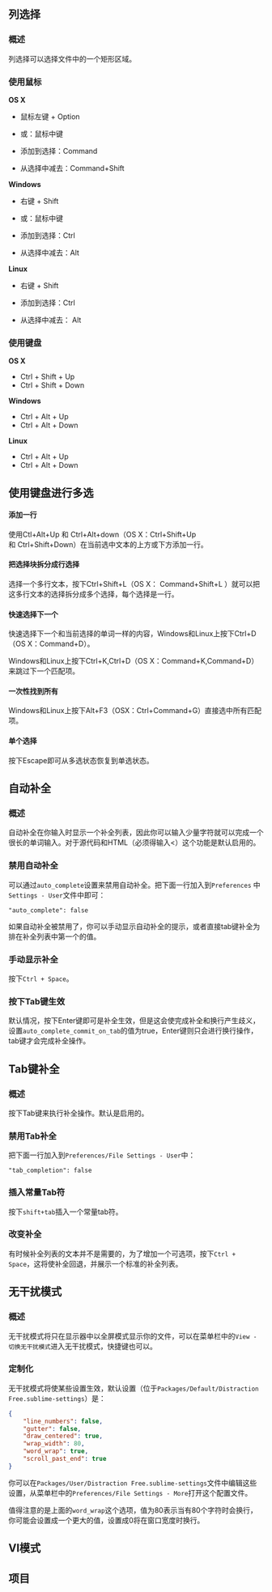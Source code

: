 ## 列选择

### 概述

列选择可以选择文件中的一个矩形区域。

### 使用鼠标

**OS X**

- 鼠标左键 + Option

- 或：鼠标中键


- 添加到选择：Command
- 从选择中减去：Command+Shift

**Windows**

- 右键 + Shift
- 或：鼠标中键


- 添加到选择：Ctrl
- 从选择中减去：Alt

**Linux**

- 右键 + Shift

- 添加到选择：Ctrl
- 从选择中减去： Alt



### 使用键盘

**OS X**

- Ctrl + Shift + Up
- Ctrl + Shift + Down

**Windows**

- Ctrl + Alt + Up
- Ctrl + Alt + Down

**Linux**

- Ctrl + Alt + Up
- Ctrl + Alt + Down



## 使用键盘进行多选

#### 添加一行

使用Ctl+Alt+Up 和 Ctrl+Alt+down（OS X：Ctrl+Shift+Up 和 Ctrl+Shift+Down）在当前选中文本的上方或下方添加一行。

#### 把选择块拆分成行选择

选择一个多行文本，按下Ctrl+Shift+L（OS X： Command+Shift+L ）就可以把这多行文本的选择拆分成多个选择，每个选择是一行。

#### 快速选择下一个

快速选择下一个和当前选择的单词一样的内容，Windows和Linux上按下Ctrl+D（OS X：Command+D）。

Windows和Linux上按下Ctrl+K,Ctrl+D（OS X：Command+K,Command+D）来跳过下一个匹配项。

#### 一次性找到所有

Windows和Linux上按下Alt+F3（OSX：Ctrl+Command+G）直接选中所有匹配项。

#### 单个选择

按下Escape即可从多选状态恢复到单选状态。

## 自动补全

### 概述

自动补全在你输入时显示一个补全列表，因此你可以输入少量字符就可以完成一个很长的单词输入。对于源代码和HTML（必须得输入<）这个功能是默认启用的。

### 禁用自动补全

可以通过`auto_complete`设置来禁用自动补全。把下面一行加入到`Preferences` 中`Settings - User`文件中即可：

```
"auto_complete": false
```

如果自动补全被禁用了，你可以手动显示自动补全的提示，或者直接tab键补全为排在补全列表中第一个的值。

### 手动显示补全

按下`Ctrl + Space`。

### 按下Tab键生效

默认情况，按下Enter键即可是补全生效，但是这会使完成补全和换行产生歧义，设置`auto_complete_commit_on_tab`的值为true，Enter键则只会进行换行操作，tab键才会完成补全操作。

## Tab键补全

### 概述

按下Tab键来执行补全操作。默认是启用的。

### 禁用Tab补全

把下面一行加入到`Preferences/File Settings - User`中：

```
"tab_completion": false
```

### 插入常量Tab符

按下`shift+tab`插入一个常量tab符。

### 改变补全

有时候补全列表的文本并不是需要的，为了增加一个可选项，按下`Ctrl + Space`，这将使补全回退，并展示一个标准的补全列表。

## 无干扰模式

### 概述

无干扰模式将只在显示器中以全屏模式显示你的文件，可以在菜单栏中的`View - 切换无干扰模式`进入无干扰模式，快捷键也可以。

### 定制化

无干扰模式将使某些设置生效，默认设置（位于`Packages/Default/Distraction Free.sublime-settings`）是：

```json
{
	"line_numbers": false,
	"gutter": false,
	"draw_centered": true,
	"wrap_width": 80,
	"word_wrap": true,
	"scroll_past_end": true
}
```

你可以在`Packages/User/Distraction Free.sublime-settings`文件中编辑这些设置，从菜单栏中的`Preferences/File Settings - More`打开这个配置文件。

值得注意的是上面的`word_wrap`这个选项，值为80表示当有80个字符时会换行，你可能会设置成一个更大的值，设置成0将在窗口宽度时换行。

## VI模式

## 项目



